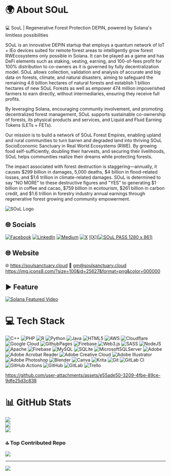 # 🌍 About SOuL
💻 SouL | Regenerative Forest Protection DEPIN, powered by Solana's limitless possibilities

SOuL is an innovative DEPIN startup that employs a quantum network of IoT + lEo devices suited for remote forest areas to intelligently grow forest RWEcosystems only possible in Solana. It can be played as a game and has DeFi elements such as staking, vesting, earning, and 100-of-fees profit for 100% distribution to co-owners as it is governed by fully decentralization model. SOuL allows collection, validation and analysis of accurate and big data on forests, climate, and natural disasters, aiming to safeguard the remaining 4.6 billion hectares of natural forests and establish 1 billion hectares of new SOuL Forests as well as empower 474 million impoverished farmers to earn directly, without intermediaries, ensuring they receive full profits. 

By leveraging Solana, encouraging community involvement, and promoting decentralized forest management, SOuL supports sustainable co-ownership of forests, its physical products and services, and Liquid and Fluid Earning Tokens (LETs + FETs).

Our mission is to build a network of SOuL Forest Empires, enabling upland and rural communities to turn barren and degraded land into thriving SOuL SocioEconomic Sanctuary in Real World Ecosystems (RWE). By growing food self-sufficiently, doubling their harvests, and securing their livelihoods, SOuL helps communities realize their dreams while protecting forests.

The impact associated with forest destruction is staggering—annually, it causes $299 billion in damages, 5,000 deaths, $4 billion in flood-related losses, and $1.6 trillion in climate-related damages. SOuL is determined to say "NO MORE" to these destructive figures and "YES" to generating $1 billion in coffee and cacao, $759 billion in ecotourism, $261 billion in carbon credit, and $1.6 trillion in forestry industry annual earnings through regenerative forest growing and community empowerment.

![SOuL Logo](https://github.com/user-attachments/assets/bd8081b4-b67b-45e2-902f-c1bf33872645)

## 🌐 Socials
[![Facebook](https://img.shields.io/badge/Facebook-%231877F2.svg?logo=Facebook&logoColor=white)](https://www.facebook.com/SOuLFST) [![LinkedIn](https://img.shields.io/badge/LinkedIn-%230077B5.svg?logo=linkedin&logoColor=white)](https://www.linkedin.com/in/jr0d3las/) [![Medium](https://img.shields.io/badge/Medium-12100E?logo=medium&logoColor=white)](https://medium.com/@SOuLFST) [![X](https://img.shields.io/badge/X-black.svg?logo=X&logoColor=white)](https://x.com/SOuLFST) [![X](![SOuL PASS 1280 x 861](https://github.com/user-attachments/assets/51fbfda2-f8b3-411d-a2b6-892df1c4e02b))](https://discord.gg/BZ9WPfmU) 

## 🌐 Website
🌐 https://soulsanctuary.cloud
📧 gm@soulsanctuary.cloud
https://img.icons8.com/?size=100&id=25627&format=png&color=000000

## ▶️ Feature
[![Solana Featured Video](https://github.com/user-attachments/assets/1279ca8d-fb88-4482-be33-5e804e2d9783)](https://www.youtube.com/embed/Yhh1WQllcoo?si=uv1JX3bRFUentWWd)

# 💻 Tech Stack
![C++](https://img.shields.io/badge/c++-%2300599C.svg?style=for-the-badge&logo=c%2B%2B&logoColor=white) ![PHP](https://img.shields.io/badge/php-%23777BB4.svg?style=for-the-badge&logo=php&logoColor=white) ![R](https://img.shields.io/badge/r-%23276DC3.svg?style=for-the-badge&logo=r&logoColor=white) ![Python](https://img.shields.io/badge/python-3670A0?style=for-the-badge&logo=python&logoColor=ffdd54) ![Java](https://img.shields.io/badge/java-%23ED8B00.svg?style=for-the-badge&logo=openjdk&logoColor=white) ![HTML5](https://img.shields.io/badge/html5-%23E34F26.svg?style=for-the-badge&logo=html5&logoColor=white) ![AWS](https://img.shields.io/badge/AWS-%23FF9900.svg?style=for-the-badge&logo=amazon-aws&logoColor=white) ![Cloudflare](https://img.shields.io/badge/Cloudflare-F38020?style=for-the-badge&logo=Cloudflare&logoColor=white) ![Google Cloud](https://img.shields.io/badge/GoogleCloud-%234285F4.svg?style=for-the-badge&logo=google-cloud&logoColor=white) ![GithubPages](https://img.shields.io/badge/github%20pages-121013?style=for-the-badge&logo=github&logoColor=white) ![Firebase](https://img.shields.io/badge/firebase-%23039BE5.svg?style=for-the-badge&logo=firebase) ![Web3.js](https://img.shields.io/badge/web3.js-F16822?style=for-the-badge&logo=web3.js&logoColor=white) ![SASS](https://img.shields.io/badge/SASS-hotpink.svg?style=for-the-badge&logo=SASS&logoColor=white) ![NodeJS](https://img.shields.io/badge/node.js-6DA55F?style=for-the-badge&logo=node.js&logoColor=white) ![Apache](https://img.shields.io/badge/apache-%23D42029.svg?style=for-the-badge&logo=apache&logoColor=white) ![Firebase](https://img.shields.io/badge/firebase-a08021?style=for-the-badge&logo=firebase&logoColor=ffcd34) ![MySQL](https://img.shields.io/badge/mysql-4479A1.svg?style=for-the-badge&logo=mysql&logoColor=white) ![SQLite](https://img.shields.io/badge/sqlite-%2307405e.svg?style=for-the-badge&logo=sqlite&logoColor=white) ![MicrosoftSQLServer](https://img.shields.io/badge/Microsoft%20SQL%20Server-CC2927?style=for-the-badge&logo=microsoft%20sql%20server&logoColor=white) ![Adobe](https://img.shields.io/badge/adobe-%23FF0000.svg?style=for-the-badge&logo=adobe&logoColor=white) ![Adobe Acrobat Reader](https://img.shields.io/badge/Adobe%20Acrobat%20Reader-EC1C24.svg?style=for-the-badge&logo=Adobe%20Acrobat%20Reader&logoColor=white) ![Adobe Creative Cloud](https://img.shields.io/badge/Adobe%20Creative%20Cloud-DA1F26.svg?style=for-the-badge&logo=Adobe%20Creative%20Cloud&logoColor=white) ![Adobe Illustrator](https://img.shields.io/badge/adobe%20illustrator-%23FF9A00.svg?style=for-the-badge&logo=adobe%20illustrator&logoColor=white) ![Adobe Photoshop](https://img.shields.io/badge/adobe%20photoshop-%2331A8FF.svg?style=for-the-badge&logo=adobe%20photoshop&logoColor=white) ![Blender](https://img.shields.io/badge/blender-%23F5792A.svg?style=for-the-badge&logo=blender&logoColor=white) ![Canva](https://img.shields.io/badge/Canva-%2300C4CC.svg?style=for-the-badge&logo=Canva&logoColor=white) ![Krita](https://img.shields.io/badge/Krita-203759?style=for-the-badge&logo=krita&logoColor=EEF37B) ![Git](https://img.shields.io/badge/git-%23F05033.svg?style=for-the-badge&logo=git&logoColor=white) ![GitLab CI](https://img.shields.io/badge/gitlab%20CI-%23181717.svg?style=for-the-badge&logo=gitlab&logoColor=white) ![GitHub Actions](https://img.shields.io/badge/github%20actions-%232671E5.svg?style=for-the-badge&logo=githubactions&logoColor=white) ![GitHub](https://img.shields.io/badge/github-%23121011.svg?style=for-the-badge&logo=github&logoColor=white) ![GitLab](https://img.shields.io/badge/gitlab-%23181717.svg?style=for-the-badge&logo=gitlab&logoColor=white) ![Trello](https://img.shields.io/badge/Trello-%23026AA7.svg?style=for-the-badge&logo=Trello&logoColor=white)

https://github.com/user-attachments/assets/e55ade50-3209-4fbe-89ce-9dfe25d3c838

# 📊 GitHub Stats
![](https://github-readme-stats.vercel.app/api?username=soulfst&theme=dark&hide_border=false&include_all_commits=false&count_private=false)<br/>
![](https://github-readme-streak-stats.herokuapp.com/?user=soulfst&theme=dark&hide_border=false)<br/>
![](https://github-readme-stats.vercel.app/api/top-langs/?username=soulfst&theme=dark&hide_border=false&include_all_commits=false&count_private=false&layout=compact)

### 🔝 Top Contributed Repo
![](https://github-contributor-stats.vercel.app/api?username=soulfst&limit=5&theme=dark&combine_all_yearly_contributions=true)

---
[![](https://visitcount.itsvg.in/api?id=soulfst&icon=0&color=0)](https://visitcount.itsvg.in)

<!-- Proudly created with GPRM ( https://gprm.itsvg.in ) -->
